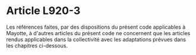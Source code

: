 # Article L920-3

Les références faites, par des dispositions du présent code applicables à Mayotte, à d'autres articles du présent code ne concernent que les articles rendus applicables dans la collectivité avec les adaptations prévues dans les chapitres ci-dessous.
